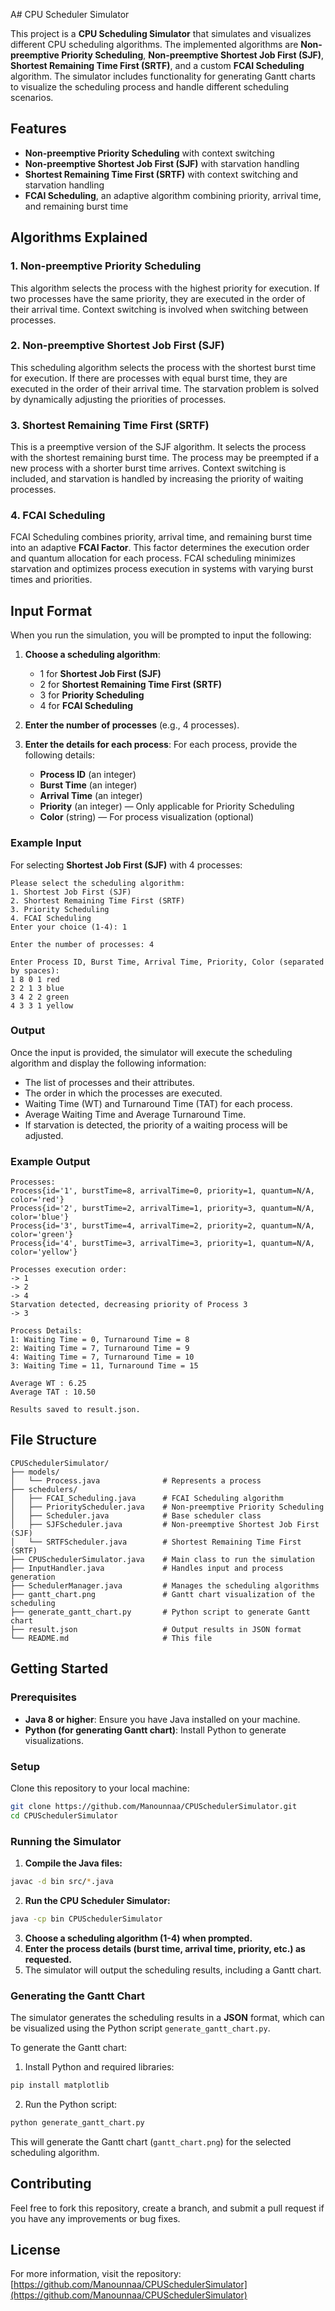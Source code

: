 A# CPU Scheduler Simulator

This project is a **CPU Scheduling Simulator** that simulates and visualizes different CPU scheduling algorithms. The implemented algorithms are **Non-preemptive Priority Scheduling**, **Non-preemptive Shortest Job First (SJF)**, **Shortest Remaining Time First (SRTF)**, and a custom **FCAI Scheduling** algorithm. The simulator includes functionality for generating Gantt charts to visualize the scheduling process and handle different scheduling scenarios.

## Features

- **Non-preemptive Priority Scheduling** with context switching
- **Non-preemptive Shortest Job First (SJF)** with starvation handling
- **Shortest Remaining Time First (SRTF)** with context switching and starvation handling
- **FCAI Scheduling**, an adaptive algorithm combining priority, arrival time, and remaining burst time

## Algorithms Explained

### 1. **Non-preemptive Priority Scheduling**
This algorithm selects the process with the highest priority for execution. If two processes have the same priority, they are executed in the order of their arrival time. Context switching is involved when switching between processes.

### 2. **Non-preemptive Shortest Job First (SJF)**
This scheduling algorithm selects the process with the shortest burst time for execution. If there are processes with equal burst time, they are executed in the order of their arrival time. The starvation problem is solved by dynamically adjusting the priorities of processes.

### 3. **Shortest Remaining Time First (SRTF)**
This is a preemptive version of the SJF algorithm. It selects the process with the shortest remaining burst time. The process may be preempted if a new process with a shorter burst time arrives. Context switching is included, and starvation is handled by increasing the priority of waiting processes.

### 4. **FCAI Scheduling**
FCAI Scheduling combines priority, arrival time, and remaining burst time into an adaptive **FCAI Factor**. This factor determines the execution order and quantum allocation for each process. FCAI scheduling minimizes starvation and optimizes process execution in systems with varying burst times and priorities.

## Input Format

When you run the simulation, you will be prompted to input the following:

1. **Choose a scheduling algorithm**:
   - 1 for **Shortest Job First (SJF)**
   - 2 for **Shortest Remaining Time First (SRTF)**
   - 3 for **Priority Scheduling**
   - 4 for **FCAI Scheduling**

2. **Enter the number of processes** (e.g., 4 processes).

3. **Enter the details for each process**:
   For each process, provide the following details:
   - **Process ID** (an integer)
   - **Burst Time** (an integer)
   - **Arrival Time** (an integer)
   - **Priority** (an integer) — Only applicable for Priority Scheduling
   - **Color** (string) — For process visualization (optional)

### Example Input

For selecting **Shortest Job First (SJF)** with 4 processes:

```plaintext
Please select the scheduling algorithm:
1. Shortest Job First (SJF)
2. Shortest Remaining Time First (SRTF)
3. Priority Scheduling
4. FCAI Scheduling
Enter your choice (1-4): 1

Enter the number of processes: 4

Enter Process ID, Burst Time, Arrival Time, Priority, Color (separated by spaces):
1 8 0 1 red
2 2 1 3 blue
3 4 2 2 green
4 3 3 1 yellow

```
### Output

Once the input is provided, the simulator will execute the scheduling algorithm and display the following information:

- The list of processes and their attributes.
- The order in which the processes are executed.
- Waiting Time (WT) and Turnaround Time (TAT) for each process.
- Average Waiting Time and Average Turnaround Time.
- If starvation is detected, the priority of a waiting process will be adjusted.

### Example Output

```plaintext
Processes:
Process{id='1', burstTime=8, arrivalTime=0, priority=1, quantum=N/A, color='red'}
Process{id='2', burstTime=2, arrivalTime=1, priority=3, quantum=N/A, color='blue'}
Process{id='3', burstTime=4, arrivalTime=2, priority=2, quantum=N/A, color='green'}
Process{id='4', burstTime=3, arrivalTime=3, priority=1, quantum=N/A, color='yellow'}

Processes execution order:
-> 1
-> 2
-> 4
Starvation detected, decreasing priority of Process 3
-> 3

Process Details:
1: Waiting Time = 0, Turnaround Time = 8
2: Waiting Time = 7, Turnaround Time = 9
4: Waiting Time = 7, Turnaround Time = 10
3: Waiting Time = 11, Turnaround Time = 15

Average WT : 6.25
Average TAT : 10.50

Results saved to result.json.
```

## File Structure

```plaintext
CPUSchedulerSimulator/
├── models/
│   └── Process.java              # Represents a process
├── schedulers/
│   ├── FCAI_Scheduling.java      # FCAI Scheduling algorithm
│   ├── PriorityScheduler.java    # Non-preemptive Priority Scheduling
│   ├── Scheduler.java            # Base scheduler class
│   ├── SJFScheduler.java         # Non-preemptive Shortest Job First (SJF)
│   └── SRTFScheduler.java        # Shortest Remaining Time First (SRTF)
├── CPUSchedulerSimulator.java    # Main class to run the simulation
├── InputHandler.java             # Handles input and process generation
├── SchedulerManager.java         # Manages the scheduling algorithms
├── gantt_chart.png               # Gantt chart visualization of the scheduling
├── generate_gantt_chart.py       # Python script to generate Gantt chart
├── result.json                   # Output results in JSON format
└── README.md                     # This file
```

## Getting Started

### Prerequisites

- **Java 8 or higher**: Ensure you have Java installed on your machine.
- **Python (for generating Gantt chart)**: Install Python to generate visualizations.

### Setup

Clone this repository to your local machine:

```bash
git clone https://github.com/Manounnaa/CPUSchedulerSimulator.git
cd CPUSchedulerSimulator
```

### Running the Simulator

1. **Compile the Java files:**

```bash
javac -d bin src/*.java
```

2. **Run the CPU Scheduler Simulator:**

```bash
java -cp bin CPUSchedulerSimulator
```

3. **Choose a scheduling algorithm (1-4) when prompted.**
4. **Enter the process details (burst time, arrival time, priority, etc.) as requested.**
5. The simulator will output the scheduling results, including a Gantt chart.

### Generating the Gantt Chart

The simulator generates the scheduling results in a **JSON** format, which can be visualized using the Python script `generate_gantt_chart.py`. 

To generate the Gantt chart:

1. Install Python and required libraries:

```bash
pip install matplotlib
```

2. Run the Python script:

```bash
python generate_gantt_chart.py
```

This will generate the Gantt chart (`gantt_chart.png`) for the selected scheduling algorithm.

## Contributing

Feel free to fork this repository, create a branch, and submit a pull request if you have any improvements or bug fixes.

## License

For more information, visit the repository: [https://github.com/Manounnaa/CPUSchedulerSimulator](https://github.com/Manounnaa/CPUSchedulerSimulator)


